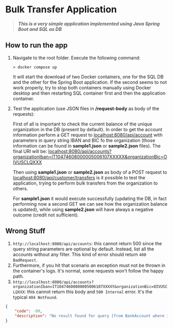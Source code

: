 # Bulk Transfer Application

>
> ***This is a very simple application implemented using Java Spring Boot and SQL as DB***
>

## How to run the app

1. Navigate to the root folder. Execute the following command:

    ```pwsh
    > docker compose up

    ```

    It will start the download of two Docker containers, one for the SQL DB and the other for the Spring Boot application. If the second seems to not work properly, try to stop both containers manually using Docker desktop and then restarting SQL container first and then the application container.

2. Test the application (use JSON files in **/request-body** as body of the requests):

    First of all is important to check the current balance of the unique organization in the DB (present by default). In order to get the account information perform a GET request to [localhost:8080/api/account](http://localhost:8080/api/accounts) with parameters in query string IBAN and BIC fo the organization (those information can be found in **sample1.json** or **sample2.json** files). The final URI will be:
    [localhost:8080/api/accounts?organizationIban=IT10474608000005006107XXXXX&organizationBic=OIVUSCLQXXX](http://localhost:8080/api/accounts?organizationIban=IT10474608000005006107XXXXX&organizationBic=OIVUSCLQXXX)  

    Then using **sample1.json** or **sample2.json** as body of a POST request to [localhost:8080/api/customer/transfers](http://localhost:8080/api/customer/transfers) is it possible to test the application, trying to perform bulk transfers from the organization to others.

    For **sample1.json** it would execute successfully (updating the DB, in fact performing now a second GET we can see how the organization balance is updated), while using **sample2.json** will have always a negative outcome (credit not sufficient).

## Wrong Stuff

<!-- TODO: check these things, then remove the section -->

1. `http://localhost:8080/api/accounts`: this cannot return 500 since the query string parameters are optional by default. Instead, list all the accounts without any filter. This kind of error should return `400 BadRequest`.
1. Furthermore, if you hit that scenario an exception must not be thrown in the container's logs. It's normal, some requests won't follow the happy path.
1. `http://localhost:8080/api/accounts?organizationIban=IT10474608000005006107XXXXY&organizationBic=OIVUSCLQXXX`: this cannot return this body and `500 Internal` error. It's the typical `404 NotFound`.

```json
{
    "code": -99,
    "description": "No result found for query [from BankAccount where iban = :iban AND bic = :bic]"
}
```
